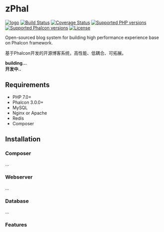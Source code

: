 # zPhal

[![logo](public\backend\img)]()
[![Build Status](https://travis-ci.org/ZpGuo/zPhal.svg?branch=master)](https://travis-ci.org/ZpGuo/zPhal)
[![Coverage Status](https://coveralls.io/repos/github/ZpGuo/zPhal/badge.svg?branch=master)](https://coveralls.io/github/ZpGuo/zPhal?branch=master)
[![Supported PHP versions](https://img.shields.io/badge/php-%E2%89%A5%207.0-blue.svg?style=flat-square)](https://secure.php.net/)
[![Supported Phalcon versions](https://img.shields.io/badge/Phalcon-%E2%89%A5%203.0-blue.svg?style=flat-square)](https://phalconphp.com/)
[![License](https://img.shields.io/badge/License-BSD3-000000.svg?style=flat-square)](LICENSE)

Open-sourced blog system for building high performance experience base on Phalcon framework.

基于Phalcon开发的开源博客系统，高性能、低耦合、可拓展。


**building...**   
**开发中..**

## Requirements
* PHP 7.0+
* Phalcon 3.0.0+
* MySQL
* Nginx or Apache
* Redis
* Composer


## Installation
### Composer
...

### Webserver
...

### Database
...

### Features
